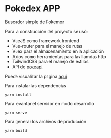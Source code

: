 # Pokedex APP

Buscador simple de Pokemon

Para la construcción del proyecto se usó:

* VueJS como framework frontend
* Vue-router para el manejo de rutas
* Vuex para el almacenamiento en la aplicación
* Axios como herramientas para las llamdas http
* TailwindCSS para el manejo de estilos
* API de [pokeapi](https://pokeapi.co/)

Puede visualizar la página [aquí](https://pokemon-xi.vercel.app/)

Para instalar las dependencias

``` yarn install ```

Para levantar el servidor en modo desarrollo

``` yarn serve ```

Para generar los archivos de producción

``` yarn build ```
